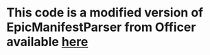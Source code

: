 # This code is a modified version of EpicManifestParser from Officer available [here](https://github.com/NotOfficer/EpicManifestParser)